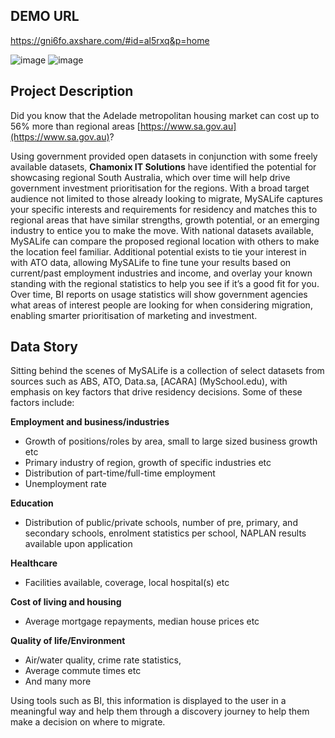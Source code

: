 ## DEMO URL
https://gni6fo.axshare.com/#id=al5rxq&p=home

![image](https://user-images.githubusercontent.com/55040712/64484182-a68bb800-d24d-11e9-8390-a985cda39b4d.png)
![image](https://user-images.githubusercontent.com/55040712/64484181-a12e6d80-d24d-11e9-99f9-05dd0995faf5.png)

## Project Description
Did you know that the Adelade metropolitan housing market can cost up to 56% more than regional areas [https://www.sa.gov.au](https://www.sa.gov.au)?

Using government provided open datasets in conjunction with some freely available datasets, **Chamonix IT Solutions** have identified the potential for showcasing regional South Australia, which over time will help drive government investment prioritisation for the regions. With a broad target audience not limited to those already looking to migrate, MySALife captures your specific interests and requirements for residency and matches this to regional areas that have similar strengths, growth potential, or an emerging industry to entice you to make the move.
With national datasets available, MySALife can compare the proposed regional location with others to make the location feel familiar. Additional potential exists to tie your interest in with ATO data, allowing MySALife to fine tune your results based on current/past employment industries and income, and overlay your known standing with the regional statistics to help you see if it’s a good fit for you.
Over time, BI reports on usage statistics will show government agencies what areas of interest people are looking for when considering migration, enabling smarter prioritisation of marketing and investment.

## Data Story
Sitting behind the scenes of MySALife is a collection of select datasets from sources such as ABS, ATO, Data.sa, [ACARA] (MySchool.edu), with emphasis on key factors that drive residency decisions. Some of these factors include:

**Employment and business/industries**

* Growth of positions/roles by area, small to large sized business growth etc
* Primary industry of region, growth of specific industries etc
* Distribution of part-time/full-time employment
* Unemployment rate

**Education**
* Distribution of public/private schools, number of pre, primary, and secondary schools, enrolment statistics per school, NAPLAN results available upon application

**Healthcare**
* Facilities available, coverage, local hospital(s) etc

**Cost of living and housing**

* Average mortgage repayments, median house prices etc

**Quality of life/Environment**

* Air/water quality, crime rate statistics,
* Average commute times etc
* And many more

Using tools such as BI, this information is displayed to the user in a meaningful way and help them through a discovery journey to help them make a decision on where to migrate.


